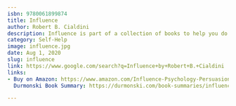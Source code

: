 ```yaml
---
isbn: 9780061899874
title: Influence
author: Robert B. Cialdini
description: Influence is part of a collection of books to help you do better marketing.
category: Self-Help
image: influence.jpg
date: Aug 1, 2020
slug: influence
link: https://www.google.com/search?q=Influence+by+Robert+B.+Cialdini
links:
- Buy on Amazon: https://www.amazon.com/Influence-Psychology-Persuasion-Robert-Cialdini/dp/006124189X
  Durmonski Book Summary: https://durmonski.com/book-summaries/influence/

---
```

